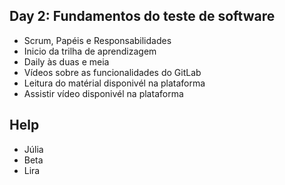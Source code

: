 ## Day 2: Fundamentos do teste de software
- Scrum, Papéis e Responsabilidades
- Inicio da trilha de aprendizagem 
- Daily às duas e meia
- Vídeos sobre as funcionalidades do GitLab
- Leitura do matérial disponivél na plataforma 
- Assistir vídeo disponivél na plataforma

## Help
- Júlia 
- Beta
- Lira